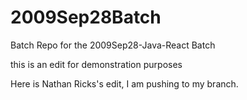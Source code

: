 # 2009Sep28Batch
Batch Repo for the 2009Sep28-Java-React Batch

this is an edit for demonstration purposes

Here is Nathan Ricks's edit, I am pushing to my branch.
